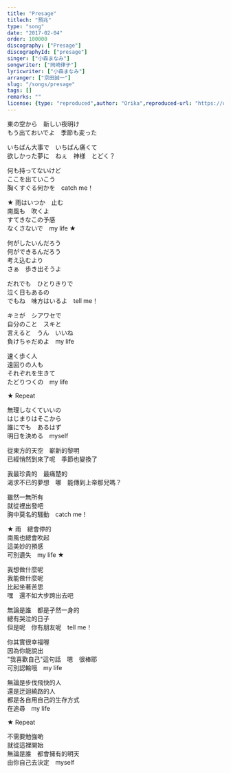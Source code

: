 ```yaml
---
title: "Presage"
titlech: "預兆"
type: "song"
date: "2017-02-04"
order: 100000
discography: ["Presage"]
discographyId: ["presage"]
singer: ["小森まなみ"]
songwriter: ["岡崎律子"]
lyricwriter: ["小森まなみ"]
arranger: ["京田誠一"]
slug: "/songs/presage"
tags: []
remarks: ""
license: {type: "reproduced",author: "Orika",reproduced-url: "https://orikamushi.netlify.app",reproduced-website: "織歌蟲"}
---
```


東の空から　新しい夜明け  
もう出ておいでよ　季節も変った  
  
いちばん大事で　いちばん痛くて  
欲しかった夢に　ねぇ　神様　とどく？  
  
何も持ってないけど  
ここを出ていこう  
胸くすぐる何かを　catch me！  
  
★ 雨はいつか　止む  
南風も　吹くよ  
すてきなこの予感  
なくさないで　my life ★  
  
何がしたいんだろう  
何ができるんだろう  
考え込むより  
さぁ　歩き出そうよ  
  
だれでも　ひとりきりで  
泣く日もあるの  
でもね　味方はいるよ　tell me！  
  
キミが　シアワセで  
自分のこと　スキと  
言えると　うん　いいね  
負けちゃだめよ　my life  
  
速く歩く人  
遠回りの人も  
それぞれを生きて  
たどりつくの　my life  
  
★ Repeat  
  
無理しなくていいの  
はじまりはそこから  
誰にでも　あるはず  
明日を決める　myself  

<!-- 翻译 -->

從東方的天空　嶄新的黎明  
已經悄然到來了呢　季節也變換了  
  
我最珍貴的　最痛楚的  
渴求不已的夢想　哪　能傳到上帝那兒嗎？  
  
雖然一無所有  
就從裡出發吧  
胸中莫名的騷動　catch me！  
  
★ 雨　總會停的  
南風也總會吹起  
這美妙的預感  
可別遺失　my life ★  
  
我想做什麼呢  
我能做什麼呢  
比起坐著苦思  
嘿　還不如大步跨出去吧  
  
無論是誰　都是孑然一身的  
總有哭泣的日子  
但是呢　你有朋友呢　tell me！  
  
你其實很幸福喔  
因為你能說出  
"我喜歡自己"這句話　嗯　很棒耶  
可別認輸哦　my life  
  
無論是步伐飛快的人  
還是迂迴繞路的人  
都是各自用自己的生存方式  
在追尋　my life  
  
★ Repeat  
  
不需要勉強喲  
就從這裡開始  
無論是誰　都會擁有的明天  
由你自己去決定　myself
